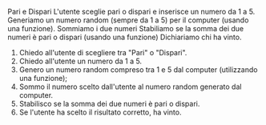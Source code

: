 Pari e Dispari
L'utente sceglie pari o dispari e inserisce un numero da 1 a 5.
Generiamo un numero random (sempre da 1 a 5) per il computer (usando una funzione).
Sommiamo i due numeri
Stabiliamo se la somma dei due numeri è pari o dispari (usando una funzione)
Dichiariamo chi ha vinto.


1. Chiedo all'utente di scegliere tra "Pari" o "Dispari".
2. Chiedo all'utente un numero da 1 a 5.
3. Genero un numero random compreso tra 1 e 5 dal computer (utilizzando una funzione);
4. Sommo il numero scelto dall'utente al numero random generato dal computer.
5. Stabilisco se la somma dei due numeri è pari o dispari.
6. Se l'utente ha scelto il risultato corretto, ha vinto.